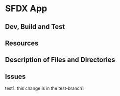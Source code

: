 # SFDX  App

## Dev, Build and Test


## Resources


## Description of Files and Directories


## Issues
test1: this change is in the test-branch1